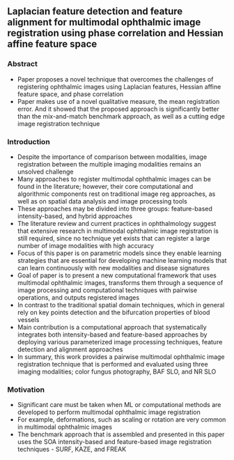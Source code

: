 ## Laplacian feature detection and feature alignment for multimodal ophthalmic image registration using phase correlation and Hessian affine feature space

### Abstract
- Paper proposes a novel technique that overcomes the challenges of registering ophthalmic images using Laplacian features, Hessian affine feature space, and phase correlation
- Paper makes use of a novel qualitative measure, the mean registration error.  And it showed that the proposed approach is significantly better than the mix-and-match benchmark approach, as well as a cutting edge image registration technique

### Introduction
- Despite the importance of comparison between modalities, image registration between the multiple imaging modalities remains an unsolved challenge
- Many approaches to register multimodal ophthalmic images can be found in the literature; however, their core computational and algorithmic components rest on traditional image reg approaches, as well as on spatial data analysis and image processing tools
- These approaches may be divided into three groups: feature-based intensity-based, and hybrid approaches
- The literature review and current practices in ophthalmology suggest that extensive research in multimodal ophthalmic image registration is still required, since no technique yet exists that can register a large number of image modalities with high accuracy
- Focus of this paper is on parametric models since they enable learning strategies that are essential for developing machine learning models that can learn continuously with new modalities and disease signatures
- Goal of paper is to present a new computational framework that uses multimodal ophthalmic images, transforms them through a sequence of image processing and computational techniques with pairwise operations, and outputs registered images 
- In contrast to the traditional spatial domain techniques, which in general rely on key points detection and the bifurcation properties of blood vessels
- Main contribution is a computational approach that systematically integrates both intensity-based and feature-based approaches by deploying various parameterized image processing techniques, feature detection and alignment approaches
- In summary, this work provides a pairwise multimodal ophthalmic image registration technique that is performed and evaluated using three imaging modalities; color fungus photography, BAF SLO, and NR SLO

### Motivation
- Significant care must be taken when ML or computational methods are developed to perform multimodal ophthalmic image registration
- For example, deformations, such as scaling or rotation are very common in multimodal ophthalmic images
- The benchmark approach that is assembled and presented in this paper uses the SOA intensity-based and feature-based image registration techniques - SURF, KAZE, and FREAK
